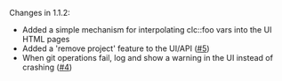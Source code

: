 Changes in 1.1.2:

- Added a simple mechanism for interpolating clc::foo vars into the UI HTML pages
- Added a 'remove project' feature to the UI/API ([#5](https://github.com/Humbedooh/clc/issues/5))
- When git operations fail, log and show a warning in the UI instead of crashing ([#4](https://github.com/Humbedooh/clc/issues/4))


